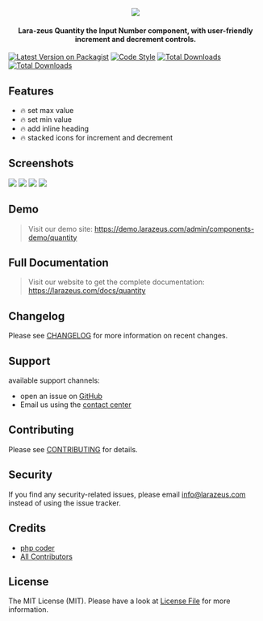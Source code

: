 <p align="center">
<a href="https://larazeus.com"><img src="https://larazeus.com/images/quantity-banner.png?v=1" /></a>
</p>

<h4 align="center">Lara-zeus Quantity the Input Number component, with user-friendly increment and decrement controls.</h4>

<p align="center">

[![Latest Version on Packagist](https://img.shields.io/packagist/v/lara-zeus/quantity.svg?style=flat-square)](https://packagist.org/packages/lara-zeus/quantity)
[![Code Style](https://img.shields.io/github/actions/workflow/status/lara-zeus/quantity/fix-php-code-style-issues.yml?label=code-style&flat-square)](https://github.com/lara-zeus/quantity/actions?query=workflow%3Afix-php-code-style-issues+branch%3Amain)
[![Total Downloads](https://img.shields.io/packagist/dt/lara-zeus/quantity.svg?style=flat-square)](https://packagist.org/packages/lara-zeus/quantity)
[![Total Downloads](https://img.shields.io/github/stars/lara-zeus/quantity?style=flat-square)](https://github.com/lara-zeus/quantity)

</p>

## Features

- 🔥 set max value
- 🔥 set min value
- 🔥 add inline heading
- 🔥 stacked icons for increment and decrement


## Screenshots

![](https://larazeus.com/images/screenshots/quantity/quantity-1.png)
![](https://larazeus.com/images/screenshots/quantity/quantity-2.png)
![](https://larazeus.com/images/screenshots/quantity/quantity-3.png)
![](https://larazeus.com/images/screenshots/quantity/quantity-4.png)

## Demo

> Visit our demo site: https://demo.larazeus.com/admin/components-demo/quantity

## Full Documentation

> Visit our website to get the complete documentation: https://larazeus.com/docs/quantity

## Changelog

Please see [CHANGELOG](CHANGELOG.md) for more information on recent changes.

## Support
available support channels:

* open an issue on [GitHub](https://github.com/lara-zeus/quantity/issues)
* Email us using the [contact center](https://larazeus.com/contact-us)

## Contributing

Please see [CONTRIBUTING](CONTRIBUTING.md) for details.

## Security

If you find any security-related issues, please email info@larazeus.com instead of using the issue tracker.

## Credits

-   [php coder](https://github.com/atmonshi)
-   [All Contributors](../../contributors)

## License

The MIT License (MIT). Please have a look at [License File](LICENSE.md) for more information.

